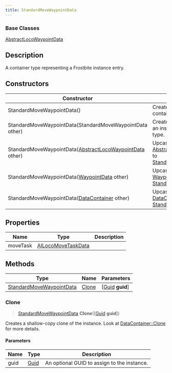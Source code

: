 ```yaml
---
title: StandardMoveWaypointData
---
```

### Base Classes

[AbstractLocoWaypointData](/vext/ref/fb/abstractlocowaypointdata/)

## Description

A container type representing a Frostbite instance entry.

## Constructors

| Constructor                                                                          | Description                                                                                                                              |
| ------------------------------------------------------------------------------------ | ---------------------------------------------------------------------------------------------------------------------------------------- |
| StandardMoveWaypointData()                                                           | Create a new instance of this container type.                                                                                            |
| StandardMoveWaypointData(StandardMoveWaypointData other)                             | Create a reference copy of an instance of the same type.                                                                                 |
| StandardMoveWaypointData([AbstractLocoWaypointData](/vext/ref/fb/abstractlocowaypointdata/) other) | Upcast an instance of type [AbstractLocoWaypointData](/vext/ref/fb/abstractlocowaypointdata/) to [StandardMoveWaypointData](/vext/ref/fb/standardmovewaypointdata/). |
| StandardMoveWaypointData([WaypointData](/vext/ref/fb/waypointdata/) other)                         | Upcast an instance of type [WaypointData](/vext/ref/fb/waypointdata/) to [StandardMoveWaypointData](/vext/ref/fb/standardmovewaypointdata/).                         |
| StandardMoveWaypointData([DataContainer](/vext/ref/shared/class/datacontainer) other)  | Upcast an instance of type [DataContainer](/vext/ref/shared/class/datacontainer) to [StandardMoveWaypointData](/vext/ref/fb/standardmovewaypointdata/).  |

## Properties

| Name     | Type                                     | Description |
| -------- | ---------------------------------------- | ----------- |
| moveTask | [AILocoMoveTaskData](/vext/ref/fb/ailocomovetaskdata/) |             |

## Methods

| Type                                                 | Name            | Parameters                                     |
| ---------------------------------------------------- | --------------- | ---------------------------------------------- |
| [StandardMoveWaypointData](/vext/ref/fb/standardmovewaypointdata/) | [Clone](#clone) | \[[Guid](/vext/ref/shared/class/guid) **guid**\] |

### Clone

> [StandardMoveWaypointData](/vext/ref/fb/standardmovewaypointdata/) **Clone**(\[[Guid](/vext/ref/shared/class/guid) **guid**\])

Creates a shallow-copy clone of the instance. Look at [DataContainer::Clone](/vext/ref/shared/class/datacontainer#clone) for more details.

#### Parameters

| Name | Type         | Description                                 |
| ---- | ------------ | ------------------------------------------- |
| guid | [Guid](/vext/ref/shared/class/guid/) | An optional GUID to assign to the instance. |
